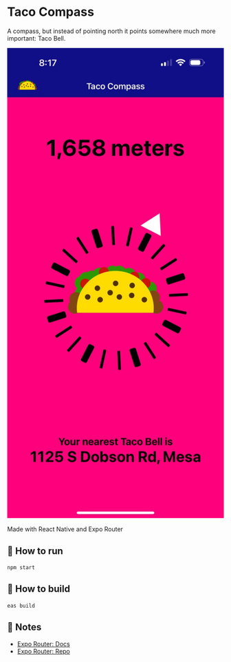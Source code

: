 # Taco Compass

A compass, but instead of pointing north it points somewhere much more important: Taco Bell.

<img src="https://github.com/neutronztar/taco-compass/blob/master/icons/Preview.jpeg" alt="screenshot" width="600" />

Made with React Native and Expo Router

## 🚀 How to run

```sh
npm start
```

## 🚀 How to build

```sh
eas build
```

## 📝 Notes

-   [Expo Router: Docs](https://expo.github.io/router)
-   [Expo Router: Repo](https://github.com/expo/router)

